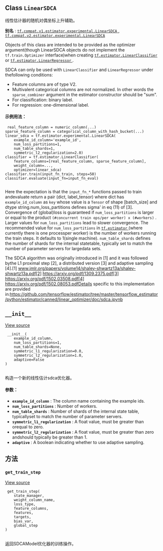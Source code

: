 

## Class  `LinearSDCA` 
线性估计器的随机对偶坐标上升辅助。

**别名** : [ `tf.compat.v1.estimator.experimental.LinearSDCA` ](/api_docs/python/tf/estimator/experimental/LinearSDCA), [ `tf.compat.v2.estimator.experimental.LinearSDCA` ](/api_docs/python/tf/estimator/experimental/LinearSDCA)

Objects of this class are intended to be provided as the optimizer argument(though LinearSDCA objects do not implement the  `tf.train.Optimizer`  interface)when creating [ `tf.estimator.LinearClassifier` ](https://tensorflow.google.cn/api_docs/python/tf/estimator/LinearClassifier) or [ `tf.estimator.LinearRegressor` ](https://tensorflow.google.cn/api_docs/python/tf/estimator/LinearRegressor).

SDCA can only be used with  `LinearClassifier`  and  `LinearRegressor`  under thefollowing conditions:

- Feature columns are of type V2.
- Multivalent categorical columns are not normalized. In other words the `sparse_combiner`  argument in the estimator constructor should be "sum".
- For classification: binary label.
- For regression: one-dimensional label.


#### 示例用法：


```
 real_feature_column = numeric_column(...)
sparse_feature_column = categorical_column_with_hash_bucket(...)
linear_sdca = tf.estimator.experimental.LinearSDCA(
    example_id_column='example_id',
    num_loss_partitions=1,
    num_table_shards=1,
    symmetric_l2_regularization=2.0)
classifier = tf.estimator.LinearClassifier(
    feature_columns=[real_feature_column, sparse_feature_column],
    weight_column=...,
    optimizer=linear_sdca)
classifier.train(input_fn_train, steps=50)
classifier.evaluate(input_fn=input_fn_eval)
 
```

Here the expectation is that the  `input_fn_*`  functions passed to train andevaluate return a pair (dict, label_tensor) where dict has  `example_id_column` as  `key`  whose value is a  `Tensor`  of shape [batch_size] and dtype string.num_loss_partitions defines sigma' in eq (11) of [3]. Convergence of (global)loss is guaranteed if  `num_loss_partitions`  is larger or equal to the product `(#concurrent train ops/per worker) x (#workers)` . Larger values for `num_loss_partitions`  lead to slower convergence. The recommended value for `num_loss_partitions`  in [ `tf.estimator` ](https://tensorflow.google.cn/api_docs/python/tf/estimator) (where currently there is one processper worker) is the number of workers running the train steps. It defaults to 1(single machine). `num_table_shards`  defines the number of shards for the internal statetable, typically set to match the number of parameter servers for largedata sets.

The SDCA algorithm was originally introduced in [1] and it was followed bythe L1 proximal step [2], a distributed version [3] and adaptive sampling [4].[1] www.jmlr.org/papers/volume14/shalev-shwartz13a/shalev-shwartz13a.pdf[2] https://arxiv.org/pdf/1309.2375.pdf[3] https://arxiv.org/pdf/1502.03508.pdf[4] https://arxiv.org/pdf/1502.08053.pdfDetails specific to this implementation are provided in:https://github.com/tensorflow/estimator/tree/master/tensorflow_estimator/python/estimator/canned/linear_optimizer/doc/sdca.ipynb

##  `__init__` 
[View source](https://github.com/tensorflow/estimator/tree/master/tensorflow_estimator/python/estimator/canned/linear.py)

```
 __init__(
    example_id_column,
    num_loss_partitions=1,
    num_table_shards=None,
    symmetric_l1_regularization=0.0,
    symmetric_l2_regularization=1.0,
    adaptive=False
)
 
```

构造一个新的线性估计sdca优化器。

#### 参数：
- **`example_id_column`** : The column name containing the example ids.
- **`num_loss_partitions`** : Number of workers.
- **`num_table_shards`** : Number of shards of the internal state table, typicallyset to match the number of parameter servers.
- **`symmetric_l1_regularization`** : A float value, must be greater than orequal to zero.
- **`symmetric_l2_regularization`** : A float value, must be greater than zero andshould typically be greater than 1.
- **`adaptive`** : A boolean indicating whether to use adaptive sampling.


## 方法


###  `get_train_step` 
[View source](https://github.com/tensorflow/estimator/tree/master/tensorflow_estimator/python/estimator/canned/linear.py)

```
 get_train_step(
    state_manager,
    weight_column_name,
    loss_type,
    feature_columns,
    features,
    targets,
    bias_var,
    global_step
)
 
```

返回SDCAModel优化器的训练操作。

